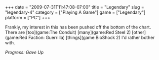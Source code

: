 +++
date = "2009-07-31T11:47:08-07:00"
title = "Legendary"
slug = "legendary-4"
category = ["Playing A Game"]
game = ["Legendary"]
platform = ["PC"]
+++

Frankly, my interest in this has been pushed off the bottom of the chart.  There are [too](game:The Conduit) [many](game:Red Steel 2) [other](game:Red Faction: Guerrilla) [things](game:BioShock 2) I'd rather bother with.

<i>Progress: Gave Up</i>